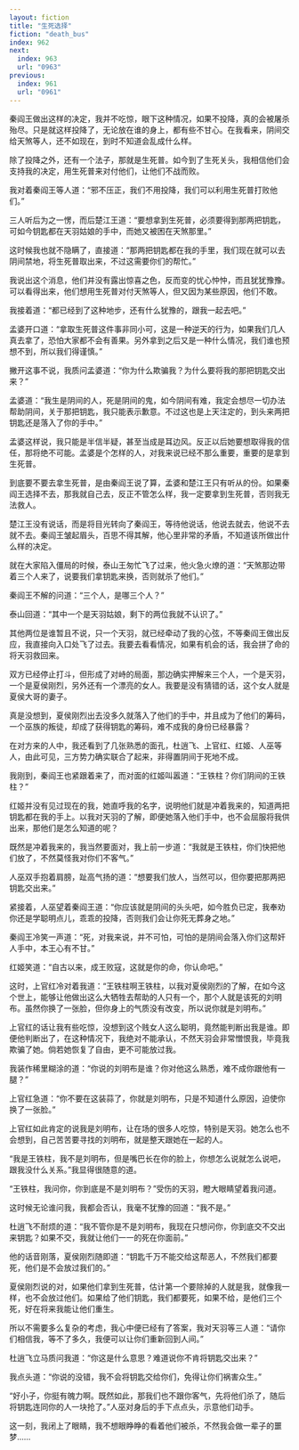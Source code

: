 ```yaml
---
layout: fiction
title: "生死选择"
fiction: "death_bus"
index: 962
next:
  index: 963
  url: "0963"
previous:
  index: 961
  url: "0961"
---
```

秦阎王做出这样的决定，我并不吃惊，眼下这种情况，如果不投降，真的会被屠杀殆尽。只是就这样投降了，无论放在谁的身上，都有些不甘心。在我看来，阴间交给天煞等人，还不如现在，到时不知道会乱成什么样。

除了投降之外，还有一个法子，那就是生死普。如今到了生死关头，我相信他们会支持我的决定，用生死普来对付他们，让他们不战而败。

我对着秦阎王等人道：“邪不压正，我们不用投降，我们可以利用生死普打败他们。”

三人听后为之一愣，而后楚江王道：“要想拿到生死普，必须要得到那两把钥匙，可如今钥匙都在天羽姑娘的手中，而她又被困在天煞那里。”

这时候我也就不隐瞒了，直接道：“那两把钥匙都在我的手里，我们现在就可以去阴间禁地，将生死普取出来，不过这需要你们的帮忙。”

我说出这个消息，他们并没有露出惊喜之色，反而变的忧心忡忡，而且犹犹豫豫。可以看得出来，他们想用生死普对付天煞等人，但又因为某些原因，他们不敢。

我接着道：“都已经到了这种地步，还有什么犹豫的，跟我一起去吧。”

孟婆开口道：“拿取生死普这件事非同小可，这是一种逆天的行为，如果我们几人真去拿了，恐怕大家都不会有善果。另外拿到之后又是一种什么情况，我们谁也预想不到，所以我们得谨慎。”

撇开这事不说，我质问孟婆道：“你为什么欺骗我？为什么要将我的那把钥匙交出来？”

孟婆道：“我生是阴间的人，死是阴间的鬼，如今阴间有难，我定会想尽一切办法帮助阴间，关于那把钥匙，我只能表示歉意。不过这也是上天注定的，到头来两把钥匙还是落入了你的手中。”

孟婆这样说，我只能是半信半疑，甚至当成是耳边风。反正以后她要想取得我的信任，那将绝不可能。孟婆是个怎样的人，对我来说已经不那么重要，重要的是拿到生死普。

到底要不要去拿生死普，是由秦阎王说了算，孟婆和楚江王只有听从的份。如果秦阎王选择不去，那我就自己去，反正不管怎么样，我一定要拿到生死普，否则我无法救人。

楚江王没有说话，而是将目光转向了秦阎王，等待他说话，他说去就去，他说不去就不去。秦阎王皱起眉头，百思不得其解，他心里非常的矛盾，不知道该所做出什么样的决定。

就在大家陷入僵局的时候，泰山王匆忙飞了过来，他火急火燎的道：“天煞那边带着三个人来了，说要我们拿钥匙来换，否则就杀了他们。”

秦阎王不解的问道：“三个人，是哪三个人？”

泰山回道：“其中一个是天羽姑娘，剩下的两位我就不认识了。”

其他两位是谁暂且不说，只一个天羽，就已经牵动了我的心弦，不等秦阎王做出反应，我直接向入口处飞了过去。我要去看看情况，如果有机会的话，我会拼了命的将天羽救回来。

双方已经停止打斗，但形成了对峙的局面，那边确实押解来三个人，一个是天羽，一个是夏侯刚烈，另外还有一个漂亮的女人。我要是没有猜错的话，这个女人就是夏侯大哥的妻子。

真是没想到，夏侯刚烈出去没多久就落入了他们的手中，并且成为了他们的筹码，一个巫族的叛徒，却成了获得钥匙的筹码，难不成我的身份已经暴露？

在对方来的人中，我还看到了几张熟悉的面孔，杜逍飞、上官红、红姬、人巫等人，由此可见，三方势力确实联合了起来，非得置阴间于死地不成。

我刚到，秦阎王也紧跟着来了，而对面的红姬叫嚣道：“王铁柱？你们阴间的王铁柱？”

红姬并没有见过现在的我，她直呼我的名字，说明他们就是冲着我来的，知道两把钥匙都在我的手上。以我对天羽的了解，即便她落入他们手中，也不会屈服将我供出来，那他们是怎么知道的呢？

既然是冲着我来的，我当然要面对，我上前一步道：“我就是王铁柱，你们快把他们放了，不然莫怪我对你们不客气。”

人巫双手抱着肩膀，趾高气扬的道：“想要我们放人，当然可以，但你要把那两把钥匙交出来。”

紧接着，人巫望着秦阎王道：“你应该就是阴间的头头吧，如今胜负已定，我奉劝你还是学聪明点儿，乖乖的投降，否则我们会让你死无葬身之地。”

秦阎王冷笑一声道：“死，对我来说，并不可怕，可怕的是阴间会落入你们这帮奸人手中，本王心有不甘。”

红姬笑道：“自古以来，成王败寇，这就是你的命，你认命吧。”

这时，上官红冷对着我道：“王铁柱啊王铁柱，以我对夏侯刚烈的了解，在如今这个世上，能够让他做出这么大牺牲去帮助的人只有一个，那个人就是该死的刘明布。虽然你换了一张脸，但你身上的气质没有改变，所以说你就是刘明布。”

上官红的话让我有些吃惊，没想到这个贱女人这么聪明，竟然能判断出我是谁。即便他判断出了，在这种情况下，我绝对不能承认，不然天羽会非常憎恨我，毕竟我欺骗了她。倘若她恢复了自由，更不可能放过我。

我装作稀里糊涂的道：“你说的刘明布是谁？你对他这么熟悉，难不成你跟他有一腿？”

上官红急道：“你不要在这装蒜了，你就是刘明布，只是不知道什么原因，迫使你换了一张脸。”

上官红如此肯定的说我是刘明布，让在场的很多人吃惊，特别是天羽。她怎么也不会想到，自己苦苦要寻找的刘明布，就是整天跟她在一起的人。

“我是王铁柱，我不是刘明布，但是嘴巴长在你的脸上，你想怎么说就怎么说吧，跟我没什么关系。”我显得很随意的道。

“王铁柱，我问你，你到底是不是刘明布？”受伤的天羽，瞪大眼睛望着我问道。

这时候无论谁问我，我都会否认，我毫不犹豫的回道：“我不是。”

杜逍飞不耐烦的道：“我不管你是不是刘明布，我现在只想问你，你到底交不交出来钥匙？如果不交，我就让他们一一的死在你面前。”

他的话音刚落，夏侯刚烈随即道：“钥匙千万不能交给这帮恶人，不然我们都要死，他们是不会放过我们的。”

夏侯刚烈说的对，如果他们拿到生死普，估计第一个要除掉的人就是我，就像我一样，也不会放过他们。如果给了他们钥匙，我们都要死，如果不给，是他们三个死，好在将来我能让他们重生。

所以不需要多么复杂的考虑，我心中便已经有了答案，我对天羽等三人道：“请你们相信我，等不了多久，我便可以让你们重新回到人间。”

杜逍飞立马质问我道：“你这是什么意思？难道说你不肯将钥匙交出来？”

我点头道：“你说的没错，我不会将钥匙交给你们，免得让你们祸害众生。”

“好小子，你挺有魄力啊。既然如此，那我们也不跟你客气，先将他们杀了，随后将钥匙连同你的人一块抢了。”人巫对身后的手下点点头，示意他们动手。

这一刻，我闭上了眼睛，我不想眼睁睁的看着他们被杀，不然我会做一辈子的噩梦……